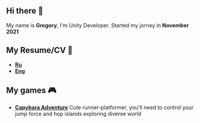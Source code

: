 ## Hi there 👋

My name is **Gregory**, I'm Unity Developer. Started my jorney in **November 2021**
## My Resume/CV 📄
* **[Ru](https://docs.google.com/document/d/1-AyueUVTANWQvO7SpcPFPBJt8HthHsH7nkwJ3W2m49s/edit?usp=sharing)**
* **[Eng](https://docs.google.com/document/d/18d3wA5rbGQxZOfLDNOlef2wp4X-b_WUiO6x0CK8Q8c8/edit?usp=sharing)**

## My games 🎮
- **[Capybara Adventure](https://github.com/revenkogrisha/CapybaraAdventure)** Cute runner-platformer, you'll need to control your jump force and hop islands exploring diverse world
